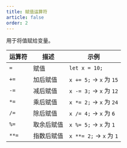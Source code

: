 ```yaml
---
title: 赋值运算符
article: false
order: 2
---
```

用于将值赋给变量。

| 运算符 | 描述       | 示例                    |
| ------ | ---------- | ----------------------- |
| `=`    | 赋值       | `let x = 10;`           |
| `+=`   | 加后赋值   | `x += 5;` → `x` 为 `15` |
| `-=`   | 减后赋值   | `x -= 3;` → `x` 为 `12` |
| `*=`   | 乘后赋值   | `x *= 2;` → `x` 为 `24` |
| `/=`   | 除后赋值   | `x /= 4;` → `x` 为 `6`  |
| `%=`   | 取余后赋值 | `x %= 5;` → `x` 为 `1`  |
| `**=`  | 指数后赋值 | `x **= 2;` → `x` 为 `1` |

